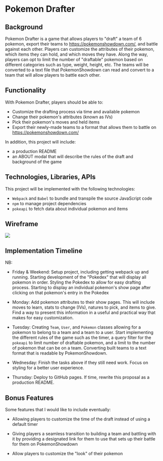 # Pokemon Drafter

## Background

Pokemon Drafter is a game that allows players to "draft" a team of 6 pokemon,
export their teams to https://pokemonshowdown.com/, and battle against each other. 
Players can customize the attributes of their pokemon, which items they can hold, 
and which moves they have. Along the way, players can opt to limit the number of 
"draftable" pokemon based on different categories such as type, weight, height, etc.
The teams will be converted to a text file that PokemonShowdown can read and 
convert to a team that will allow players to battle each other.  


## Functionality

With Pokemon Drafter, players should be able to:

- Customize the drafting process via time and available pokemon
- Change their pokemon's attributes (known as IVs)
- Pick their pokemon's moves and held items
- Export their newly-made teams to a format that allows them to battle on https://pokemonshowdown.com/

In addition, this project will include:

- a production README
- an ABOUT modal that will describe the rules of the draft and background of the game

## Technologies, Libraries, APIs

This project will be implemented with the following technologies:

- `Webpack` and `Babel` to bundle and transpile the source JavaScript code
- `npm` to manage project dependencies
- `pokeapi` to fetch data about individual pokemon and items


## Wireframe

<image src="./update-wireframe.png"/>


## Implementation Timeline

NB:

- Friday & Weekend: Setup project, including getting webpack up and running. Starting 
development of the "Pokedex" that will display all pokemon in order. Styling the Pokedex 
to allow for easy drafting process. Starting to display an individual pokemon's show page
after clicking on that pokemon's entry in the Pokedex

- Monday: Add pokemon attributes to their show pages. This will include moves to learn, 
stats to change (IVs), natures to pick, and items to give. Find a way to present this information
in a useful and practical way that makes for easy customization.

- Tuesday: Creating `Team`, `User`, and `Pokemon` classes allowing for a pokemon to belong to
a team and a team to a user. Start implementing the different rules of the game such as the 
timer, a query filter for the `pokeapi` to limit number of draftable pokemon, and a limit to the
number of pokemon that can be on a team. Converting built teams to a text format that is readable 
by PokemonShowdown.

- Wednesday: Finish the tasks above if they still need work. Focus on styling for a better user 
experience.

- Thursday: Deploy to GitHub pages. If time, rewrite this proposal as a production README.

## Bonus Features

Some features that I would like to include eventually:

- Allowing players to customize the time of the draft instead of using a default timer

- Giving players a seamless transition to building a team and battling with it by 
providing a designated link for them to use that sets up their battle for them on 
PokemonShowdown

- Allow players to customize the "look" of their pokemon 